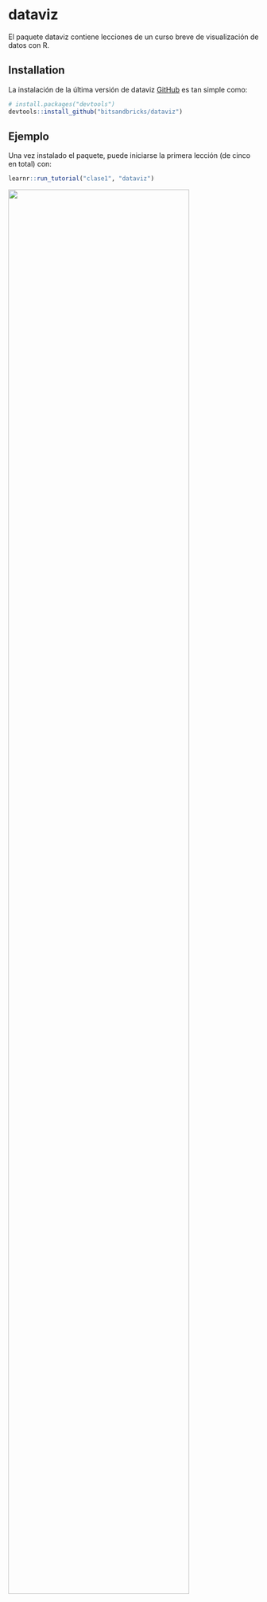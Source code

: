 
<!-- README.md is generated from README.Rmd. Please edit that file -->

# dataviz

<!-- badges: start -->

<!-- badges: end -->

El paquete dataviz contiene lecciones de un curso breve de visualización
de datos con R.

## Installation

La instalación de la última versión de dataviz
[GitHub](https://github.com/) es tan simple como:

``` r
# install.packages("devtools")
devtools::install_github("bitsandbricks/dataviz")
```

## Ejemplo

Una vez instalado el paquete, puede iniciarse la primera lección (de
cinco en total) con:

``` r
learnr::run_tutorial("clase1", "dataviz")
```

<img src="https://bitsandbricks.github.io/img/dataviz_lecci%C3%B3n_1.png" width="85%" />
